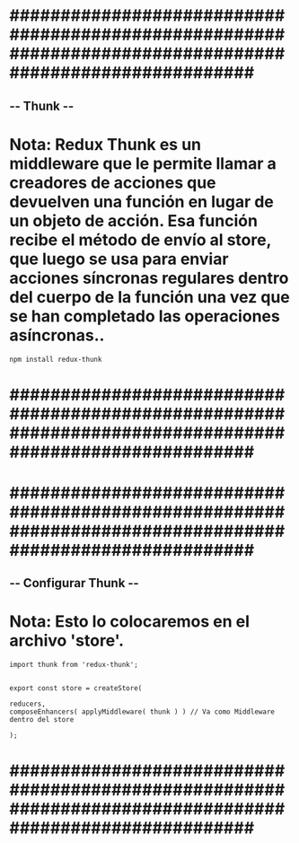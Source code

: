 # ######################################################################################################### #


## -- Thunk -- ##


# Nota: Redux Thunk es un middleware que le permite llamar a creadores de acciones que devuelven una función en lugar de un objeto de acción. Esa función recibe el método de envío al store, que luego se usa para enviar acciones síncronas regulares dentro del cuerpo de la función una vez que se han completado las operaciones asíncronas..


    npm install redux-thunk


# ######################################################################################################### #





# ######################################################################################################### #


## -- Configurar Thunk -- ##


# Nota: Esto lo colocaremos en el archivo 'store'.


    import thunk from 'redux-thunk';


    export const store = createStore(  

    reducers,
    composeEnhancers( applyMiddleware( thunk ) ) // Va como Middleware dentro del store
    
    );


# ######################################################################################################### #